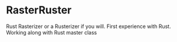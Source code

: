 # RasterRuster
Rust Rasterizer or a Rusterizer if you will. First experience with Rust.
Working along with Rust master class
